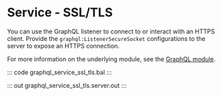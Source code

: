 # Service - SSL/TLS

You can use the GraphQL listener to connect to or interact with an HTTPS client. Provide the `graphql:ListenerSecureSocket` configurations to the server to expose an HTTPS connection.

For more information on the underlying module, see the [GraphQL module](https://lib.ballerina.io/ballerina/graphql/latest/).

::: code graphql_service_ssl_tls.bal :::

::: out graphql_service_ssl_tls.server.out :::